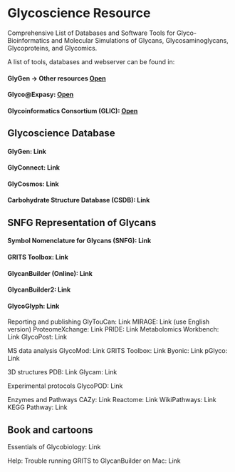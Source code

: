 # Glycoscience Resource
Comprehensive List of Databases and Software Tools for Glyco-Bioinformatics and Molecular Simulations of Glycans, Glycosaminoglycans, Glycoproteins, and Glycomics.

A list of tools, databases and webserver can be found in:
#### GlyGen → Other resources [Open](https://www.glygen.org/resources)
#### Glyco@Expasy: [Open](https://www.expasy.org/resources/glyco-expasy)
#### Glycoinformatics Consortium (GLIC): [Open](https://glic.glycoinfo.org/)

## Glycoscience Database

#### GlyGen: Link
#### GlyConnect: Link
#### GlyCosmos: Link
#### Carbohydrate Structure Database (CSDB): Link





## SNFG Representation of Glycans
#### Symbol Nomenclature for Glycans (SNFG): Link
#### GRITS Toolbox: Link
#### GlycanBuilder (Online): Link
#### GlycanBuilder2: Link
#### GlycoGlyph: Link




Reporting and publishing
GlyTouCan: Link
MIRAGE: Link (use English version)
ProteomeXchange: Link
PRIDE: Link
Metabolomics Workbench: Link
GlycoPost: Link

MS data analysis
GlycoMod: Link
GRITS Toolbox: Link
Byonic: Link
pGlyco: Link



3D structures
PDB: Link
Glycam: Link

Experimental protocols
GlycoPOD: Link

Enzymes and Pathways
CAZy: Link
Reactome: Link
WikiPathways: Link
KEGG Pathway: Link


## Book and cartoons
Essentials of Glycobiology: Link

Help:
Trouble running GRITS to GlycanBuilder on Mac: Link



